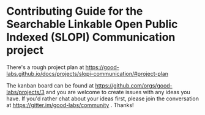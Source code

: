 # Contributing Guide for the Searchable Linkable Open Public Indexed (SLOPI) Communication project

There's a rough project plan at https://good-labs.github.io/docs/projects/slopi-communication/#project-plan

The kanban board can be found at https://github.com/orgs/good-labs/projects/3 and you are welcome to create issues with any ideas you have. If you'd rather chat about your ideas first, please join the conversation at https://gitter.im/good-labs/community . Thanks!
